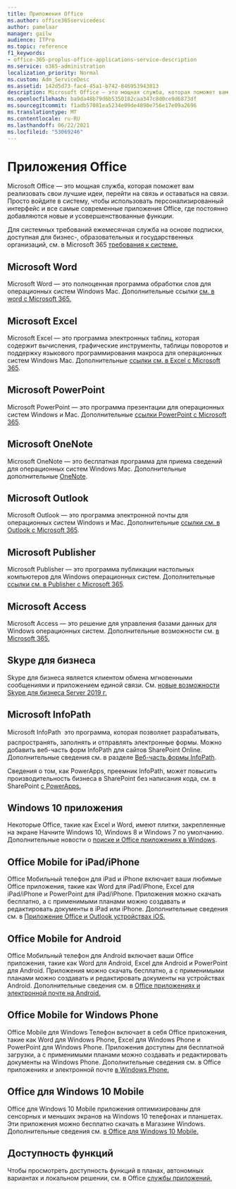 ```yaml
---
title: Приложения Office
ms.author: office365servicedesc
author: pamelaar
manager: gailw
audience: ITPro
ms.topic: reference
f1_keywords:
- office-365-proplus-office-applications-service-description
ms.service: o365-administration
localization_priority: Normal
ms.custom: Adm_ServiceDesc
ms.assetid: 142d5d73-fac4-45a1-b742-846953943813
description: Microsoft Office — это мощная служба, которая поможет вам реализовать свои лучшие идеи, перейти на связь и оставаться на связи. Просто войдите в систему, чтобы использовать персонализированный интерфейс и все самые современные приложения Office, где постоянно добавляются новые и усовершенствованные функции.
ms.openlocfilehash: ba9da48b79d6b5350182caa347c8d0ce9d6873df
ms.sourcegitcommit: f1adb57081ea5234e09de4890e756e17e09a2696
ms.translationtype: MT
ms.contentlocale: ru-RU
ms.lasthandoff: 06/22/2021
ms.locfileid: "53069246"
---
```

# <a name="office-applications"></a>Приложения Office

Microsoft Office — это мощная служба, которая поможет вам реализовать свои лучшие идеи, перейти на связь и оставаться на связи. Просто войдите в систему, чтобы использовать персонализированный интерфейс и все самые современные приложения Office, где постоянно добавляются новые и усовершенствованные функции.
  
Для системных требований ежемесячная служба на основе подписки, доступная для бизнес-, образовательных и государственных организаций, см. в Microsoft 365 [требования к системе.](https://products.office.com/office-system-requirements/#Office365forBEG)
  
## <a name="microsoft-word"></a>Microsoft Word

Microsoft Word — это полноценная программа обработки слов для операционных систем Windows Mac. Дополнительные ссылки [см. в word с Microsoft 365.](https://www.microsoft.com/microsoft-365/word)

## <a name="microsoft-excel"></a>Microsoft Excel

Microsoft Excel — это программа электронных таблиц, которая содержит вычисления, графические инструменты, таблицы поворотов и поддержку языкового программирования макроса для операционных систем Windows Mac. Дополнительные [ссылки см. в Excel с Microsoft 365](https://www.microsoft.com/microsoft-365/excel).
  
## <a name="microsoft-powerpoint"></a>Microsoft PowerPoint

Microsoft PowerPoint — это программа презентации для операционных систем Windows и Mac. Дополнительные [ссылки PowerPoint с Microsoft 365](https://www.microsoft.com/microsoft-365/powerpoint).

## <a name="microsoft-onenote"></a>Microsoft OneNote

Microsoft OneNote — это бесплатная программа для приема сведений для операционных систем Windows Mac. Дополнительные дополнительные [OneNote](https://www.microsoft.com/microsoft-365/onenote/digital-note-taking-app).
  
## <a name="microsoft-outlook"></a>Microsoft Outlook

Microsoft Outlook — это программа электронной почты для операционных систем Windows и Mac. Дополнительные [ссылки см. в Outlook с Microsoft 365](https://www.microsoft.com/microsoft-365/outlook/outlook-personal-email-plans).
  
## <a name="microsoft-publisher"></a>Microsoft Publisher

Microsoft Publisher — это программа публикации настольных компьютеров для Windows операционных систем. Дополнительные [ссылки см. в Publisher с Microsoft 365](https://www.microsoft.com/microsoft-365/publisher).
  
## <a name="microsoft-access"></a>Microsoft Access

Microsoft Access — это решение для управления базами данных для Windows операционных систем. Дополнительные возможности см. [в Microsoft 365.](https://www.microsoft.com/microsoft-365/access)
  
## <a name="skype-for-business"></a>Skype для бизнеса

Skype для бизнеса является клиентом обмена мгновенными сообщениями и приложением единой связи. См. [новые возможности Skype для бизнеса Server 2019 г.](/skypeforbusiness/whats-new)
  
## <a name="microsoft-infopath"></a>Microsoft InfoPath

Microsoft InfoPath  это программа, которая позволяет разрабатывать, распространять, заполнять и отправлять электронные формы. Можно добавить веб-часть форм InfoPath для сайтов SharePoint Online. Дополнительные сведения см. в разделе [Веб-часть формы InfoPath](https://go.microsoft.com/fwlink/p/?LinkId=271687).

Сведения о том, как PowerApps, преемник InfoPath, может повысить производительность бизнеса в SharePoint без написания кода, см. в SharePoint [с PowerApps.](https://powerapps.microsoft.com/infopath/)
  
## <a name="windows-10-apps"></a>Windows 10 приложения

Некоторые Office, такие как Excel и Word, имеют плитки, закрепленные на экране Начните Windows 10, Windows 8 и Windows 7 по умолчанию. Дополнительные новости о [поиске и Office приложениях в Windows](https://support.microsoft.com/office/907ce545-6ae8-459b-8d9d-de6764a635d6).
  
## <a name="office-mobile-for-ipadiphone"></a>Office Mobile for iPad/iPhone

Office Мобильный телефон для iPad и iPhone включает ваши любимые Office приложения, такие как Word для iPad/iPhone, Excel для iPad/iPhone и PowerPoint для iPad/iPhone. Приложения можно скачать бесплатно, а с применимыми планами можно создавать и редактировать документы в iPad или iPhone. Дополнительные сведения см. в [Приложение Office и Outlook устройствах iOS.](https://support.microsoft.com/office/0402b37e-49c4-4419-a030-f34c2013041f)

## <a name="office-mobile-for-android"></a>Office Mobile for Android

Office Мобильный телефон для Android включает ваши Office приложения, такие как Word для Android, Excel для Android и PowerPoint для Android. Приложения можно скачать бесплатно, а с применимыми планами можно создавать и редактировать документы на устройствах Android. Дополнительные сведения см. в [Office приложениях и электронной почте на Android.](https://support.office.com/article/6ef2ebf2-fc2d-474a-be4a-5a801365c87f)

## <a name="office-mobile-for-windows-phone"></a>Office Mobile for Windows Phone

Office Mobile для Windows Телефон включает в себя Office приложения, такие как Word для Windows Phone, Excel для Windows Phone и PowerPoint для Windows Phone. Приложения доступны для бесплатной загрузки, а с применимыми планами можно создавать и редактировать документы на Windows Phone. Дополнительные сведения см. в Office приложениях и электронной почте [в Windows Phone.](https://support.office.com/article/9bccc8b8-a321-4d0d-a45e-6e06a3438e43)

## <a name="office-for-windows-10-mobile"></a>Office для Windows 10 Mobile

Office для Windows 10 Mobile приложения оптимизированы для сенсорных и меньших экранов на Windows 10 телефонах и планшетах. Эти приложения можно бесплатно скачать в Магазине Windows. Дополнительные сведения см. [в Office для Windows 10 Mobile.](https://products.office.com/mobile/office-mobile-apps-for-windows)
  
## <a name="feature-availability"></a>Доступность функций

Чтобы просмотреть доступность функций в планах, автономных вариантах и локальном решении, см. в Office [службы приложений.](office-applications-service-description.md)

